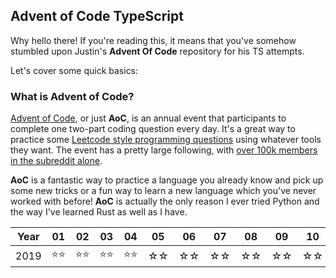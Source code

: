 ## Advent of Code TypeScript
Why hello there! If you're reading this, it means that you've somehow stumbled upon Justin's **Advent Of Code** repository for his TS attempts. 

Let's cover some quick basics:

### What is Advent of Code?
[Advent of Code](https://adventofcode.com/), or just **AoC**, is an annual event that participants to complete one two-part coding question every day. It's a great way to practice some [Leetcode style programming questions](https://leetcode.com/) using whatever tools they want. The event has a pretty large following, with [over 100k members in the subreddit alone](https://www.reddit.com/r/adventofcode).

**AoC** is a fantastic way to practice a language you already know and pick up some new tricks or a fun way to learn a new language which you've never worked with before! **AoC** is actually the only reason I ever tried Python and the way I've learned Rust as well as I have. 

|Year|01|02|03|04|05|06|07|08|09|10|11|12|13|14|15|16|17|18|19|20|21|22|23|24|25|
|----|--|--|--|--|--|--|--|--|--|--|--|--|--|--|--|--|--|--|--|--|--|--|--|--|--|
|2019|⭐️⭐️|⭐️⭐️|⭐️⭐️|⭐️⭐️|☆☆|☆☆|☆☆|☆☆|☆☆|☆☆|☆☆|☆☆|☆☆|☆☆|☆☆|☆☆|☆☆|☆☆|☆☆|☆☆|☆☆|☆☆|☆☆|☆☆|☆☆| 